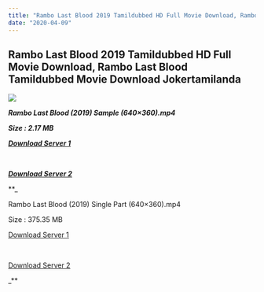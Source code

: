 ```yaml
---
title: "Rambo Last Blood 2019 Tamildubbed HD Full Movie Download, Rambo Last Blood  Tamildubbed Movie Download Jokertamilanda"
date: "2020-04-09"
---
```


## Rambo Last Blood 2019 Tamildubbed HD Full Movie Download, Rambo Last Blood  Tamildubbed Movie Download Jokertamilanda

  

![](https://images.moviebuff.com/3d9f1746-c47f-4cc6-b545-1a32db4e4cae?w=1000)

_**Rambo Last Blood (2019) Sample (640×360).mp4**_

_**Size : 2.17 MB**_

_**[Download Server 1](http://c1.wetransfer.vip/files/Tamil{b337cb003d07febca875724d018e20f8c1927a284fdd439ea607fcc650de5bb7}20Dubbed{b337cb003d07febca875724d018e20f8c1927a284fdd439ea607fcc650de5bb7}20Movies/Tamil{b337cb003d07febca875724d018e20f8c1927a284fdd439ea607fcc650de5bb7}202019{b337cb003d07febca875724d018e20f8c1927a284fdd439ea607fcc650de5bb7}20Dubbed{b337cb003d07febca875724d018e20f8c1927a284fdd439ea607fcc650de5bb7}20Movies/Rambo{b337cb003d07febca875724d018e20f8c1927a284fdd439ea607fcc650de5bb7}20Last{b337cb003d07febca875724d018e20f8c1927a284fdd439ea607fcc650de5bb7}20Blood{b337cb003d07febca875724d018e20f8c1927a284fdd439ea607fcc650de5bb7}20(2019)/Rambo{b337cb003d07febca875724d018e20f8c1927a284fdd439ea607fcc650de5bb7}20Last{b337cb003d07febca875724d018e20f8c1927a284fdd439ea607fcc650de5bb7}20Blood{b337cb003d07febca875724d018e20f8c1927a284fdd439ea607fcc650de5bb7}20(2019){b337cb003d07febca875724d018e20f8c1927a284fdd439ea607fcc650de5bb7}20BDRip/Rambo{b337cb003d07febca875724d018e20f8c1927a284fdd439ea607fcc650de5bb7}20Last{b337cb003d07febca875724d018e20f8c1927a284fdd439ea607fcc650de5bb7}20Blood{b337cb003d07febca875724d018e20f8c1927a284fdd439ea607fcc650de5bb7}20(2019){b337cb003d07febca875724d018e20f8c1927a284fdd439ea607fcc650de5bb7}20Sample{b337cb003d07febca875724d018e20f8c1927a284fdd439ea607fcc650de5bb7}20(640x360).mp4)**_

_**[  
](http://c1.wetransfer.vip/files/Tamil{b337cb003d07febca875724d018e20f8c1927a284fdd439ea607fcc650de5bb7}20Dubbed{b337cb003d07febca875724d018e20f8c1927a284fdd439ea607fcc650de5bb7}20Movies/Tamil{b337cb003d07febca875724d018e20f8c1927a284fdd439ea607fcc650de5bb7}202019{b337cb003d07febca875724d018e20f8c1927a284fdd439ea607fcc650de5bb7}20Dubbed{b337cb003d07febca875724d018e20f8c1927a284fdd439ea607fcc650de5bb7}20Movies/Rambo{b337cb003d07febca875724d018e20f8c1927a284fdd439ea607fcc650de5bb7}20Last{b337cb003d07febca875724d018e20f8c1927a284fdd439ea607fcc650de5bb7}20Blood{b337cb003d07febca875724d018e20f8c1927a284fdd439ea607fcc650de5bb7}20(2019)/Rambo{b337cb003d07febca875724d018e20f8c1927a284fdd439ea607fcc650de5bb7}20Last{b337cb003d07febca875724d018e20f8c1927a284fdd439ea607fcc650de5bb7}20Blood{b337cb003d07febca875724d018e20f8c1927a284fdd439ea607fcc650de5bb7}20(2019){b337cb003d07febca875724d018e20f8c1927a284fdd439ea607fcc650de5bb7}20BDRip/Rambo{b337cb003d07febca875724d018e20f8c1927a284fdd439ea607fcc650de5bb7}20Last{b337cb003d07febca875724d018e20f8c1927a284fdd439ea607fcc650de5bb7}20Blood{b337cb003d07febca875724d018e20f8c1927a284fdd439ea607fcc650de5bb7}20(2019){b337cb003d07febca875724d018e20f8c1927a284fdd439ea607fcc650de5bb7}20Sample{b337cb003d07febca875724d018e20f8c1927a284fdd439ea607fcc650de5bb7}20(640x360).mp4)**_

_**[Download Server 2](http://c1.wetransfer.vip/files/Tamil{b337cb003d07febca875724d018e20f8c1927a284fdd439ea607fcc650de5bb7}20Dubbed{b337cb003d07febca875724d018e20f8c1927a284fdd439ea607fcc650de5bb7}20Movies/Tamil{b337cb003d07febca875724d018e20f8c1927a284fdd439ea607fcc650de5bb7}202019{b337cb003d07febca875724d018e20f8c1927a284fdd439ea607fcc650de5bb7}20Dubbed{b337cb003d07febca875724d018e20f8c1927a284fdd439ea607fcc650de5bb7}20Movies/Rambo{b337cb003d07febca875724d018e20f8c1927a284fdd439ea607fcc650de5bb7}20Last{b337cb003d07febca875724d018e20f8c1927a284fdd439ea607fcc650de5bb7}20Blood{b337cb003d07febca875724d018e20f8c1927a284fdd439ea607fcc650de5bb7}20(2019)/Rambo{b337cb003d07febca875724d018e20f8c1927a284fdd439ea607fcc650de5bb7}20Last{b337cb003d07febca875724d018e20f8c1927a284fdd439ea607fcc650de5bb7}20Blood{b337cb003d07febca875724d018e20f8c1927a284fdd439ea607fcc650de5bb7}20(2019){b337cb003d07febca875724d018e20f8c1927a284fdd439ea607fcc650de5bb7}20BDRip/Rambo{b337cb003d07febca875724d018e20f8c1927a284fdd439ea607fcc650de5bb7}20Last{b337cb003d07febca875724d018e20f8c1927a284fdd439ea607fcc650de5bb7}20Blood{b337cb003d07febca875724d018e20f8c1927a284fdd439ea607fcc650de5bb7}20(2019){b337cb003d07febca875724d018e20f8c1927a284fdd439ea607fcc650de5bb7}20Sample{b337cb003d07febca875724d018e20f8c1927a284fdd439ea607fcc650de5bb7}20(640x360).mp4)**_

**_

Rambo Last Blood (2019) Single Part (640×360).mp4

Size : 375.35 MB

[Download Server 1](http://c3.wetransfer.vip//files/Rambo{b337cb003d07febca875724d018e20f8c1927a284fdd439ea607fcc650de5bb7}20Last{b337cb003d07febca875724d018e20f8c1927a284fdd439ea607fcc650de5bb7}20Blood{b337cb003d07febca875724d018e20f8c1927a284fdd439ea607fcc650de5bb7}20(2019).mp4)

[  
](http://c3.wetransfer.vip//files/Rambo{b337cb003d07febca875724d018e20f8c1927a284fdd439ea607fcc650de5bb7}20Last{b337cb003d07febca875724d018e20f8c1927a284fdd439ea607fcc650de5bb7}20Blood{b337cb003d07febca875724d018e20f8c1927a284fdd439ea607fcc650de5bb7}20(2019).mp4)

[Download Server 2](http://c3.wetransfer.vip//files/Rambo{b337cb003d07febca875724d018e20f8c1927a284fdd439ea607fcc650de5bb7}20Last{b337cb003d07febca875724d018e20f8c1927a284fdd439ea607fcc650de5bb7}20Blood{b337cb003d07febca875724d018e20f8c1927a284fdd439ea607fcc650de5bb7}20(2019).mp4)

_**
